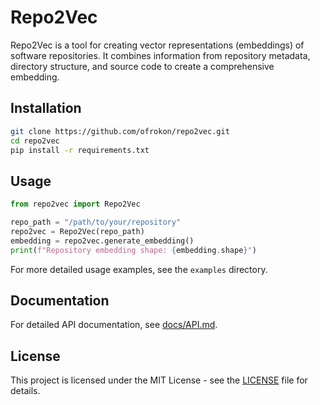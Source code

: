 # Repo2Vec

Repo2Vec is a tool for creating vector representations (embeddings) of software repositories. It combines information from repository metadata, directory structure, and source code to create a comprehensive embedding.

## Installation

```bash
git clone https://github.com/ofrokon/repo2vec.git
cd repo2vec
pip install -r requirements.txt
```

## Usage

```python
from repo2vec import Repo2Vec

repo_path = "/path/to/your/repository"
repo2vec = Repo2Vec(repo_path)
embedding = repo2vec.generate_embedding()
print(f"Repository embedding shape: {embedding.shape}")
```

For more detailed usage examples, see the `examples` directory.

## Documentation

For detailed API documentation, see [docs/API.md](docs/API.md).

## License

This project is licensed under the MIT License - see the [LICENSE](LICENSE) file for details.

